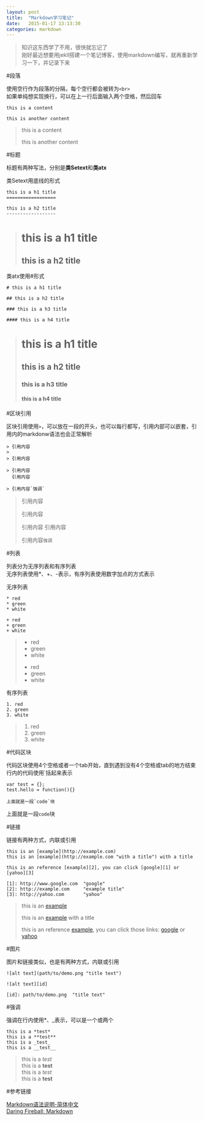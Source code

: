 ```yaml
---
layout: post
title:  "Markdown学习笔记"
date:   2015-01-17 13:13:30
categories: markdown
---
```


> 知识这东西学了不用，很快就忘记了  
  刚好最近想要用jekll搭建一个笔记博客，使用markdown编写，就再重新学习一下，并记录下来

#段落

使用空行作为段落的分隔，每个空行都会被转为`<br>`  
如果单纯想实现换行，可以在上一行后面输入两个空格，然后回车

    this is a content

    this is another content

> this is a content
> 
> this is another content

#标题

标题有两种写法，分别是**类Setext**和**类atx**

类Setext用底线的形式

    this is a h1 title
    ==================

    this is a h2 title
    ------------------

> this is a h1 title
> ==================
>
> this is a h2 title
> ------------------

类atx使用#形式

    # this is a h1 title

    ## this is a h2 title
    
    ### this is a h3 title
    
    #### this is a h4 title

> # this is a h1 title
> 
> ## this is a h2 title
> 
> ### this is a h3 title
> 
> #### this is a h4 title

#区块引用

区块引用使用`>`，可以放在一段的开头，也可以每行都写，引用内部可以嵌套，引用内的markdonw语法也会正常解析

    > 引用内容
    >
    > 引用内容

    > 引用内容
      引用内容

    > 引用内容`强调`

> 引用内容
>
> 引用内容
>
> 引用内容
  引用内容
>
> 引用内容`强调`

#列表

列表分为无序列表和有序列表  
无序列表使用*、+、-表示，有序列表使用数字加点的方式表示

无序列表

    * red
    * green
    * white

    + red
    + green
    + white

> * red
> * green
> * white
>
> + red
> + green
> + white

有序列表

    1. red
    2. green
    3. white

> 1. red
> 2. green
> 3. white

#代码区块

代码区块使用4个空格或者一个tab开始，直到遇到没有4个空格或tab的地方结束  
行内的代码使用`括起来表示

    var test = {};
    test.hello = function(){}

    上面就是一段`code`块

上面就是一段`code`块

#链接

链接有两种方式，内联或引用

    this is an [example](http://example.com)
    this is an [example](http://example.com "with a title") with a title

    this is an reference [example][2], you can click [google][1] or [yahoo][3]

    [1]: http://www.google.com  "google"
    [2]: http://example.com     "example title"
    [3]: http://yahoo.com       "yahoo"

> this is an [example](http://example.com)
>
> this is an [example](http://example.com "with a title") with a title
>
> this is an reference [example][example], you can click those links: [google][1] or [yahoo][3]
>
> [1]: http://www.google.com  "google"
> [example]: http://example.com     "example title"
> [3]: http://yahoo.com       "yahoo"

#图片

图片和链接类似，也是有两种方式，内联或引用

    ![alt text](path/to/demo.png "title text")
    
    ![alt text][id]

    [id]: path/to/demo.png  "title text"

#强调

强调在行内使用*、_表示，可以是一个或两个

    this is a *test*  
    this is a **test**  
    this is a _test_  
    this is a __test__  

> this is a *test*  
> this is a **test**  
> this is a _test_  
> this is a __test__  

#参考链接

[Markdown语法说明-简体中文][4]  
[Daring Fireball: Markdown][5]  

[4]: http://wowubuntu.com/markdown/     "Markdown语法说明-简体中文"
[5]: http://daringfireball.net/projects/markdown/basics     "Daring Fireball: Markdown"
